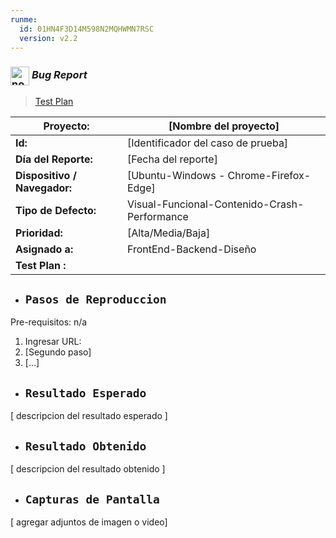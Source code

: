 ```yaml
---
runme:
  id: 01HN4F3D14M598N2MQHWMN7RSC
  version: v2.2
---
```


### <img align="center" width="30" alt="no-country" src="https://encrypted-tbn0.gstatic.com/images?q=tbn:ANd9GcTLXeGR2RyhCZtjyQ0AnrgaHH-QRE2rnfiJOw&usqp=CAU"/> **_Bug Report_**

> [Test Plan](https://www.notion.so/maxi-barbosa-proyects/Test-Plan-1-4035ba912dc64a959f4d4d8f5d1d1d2e)

| **Proyecto:**                | [Nombre del proyecto] |
|------------------------------|----------------------------------------------|
| **Id:**                      | [Identificador del caso de prueba]           |
| **Día del Reporte:**         | [Fecha del reporte]                          |
| **Dispositivo / Navegador:** | [Ubuntu-Windows - Chrome-Firefox-Edge]       |
| **Tipo de Defecto:**         | Visual-Funcional-Contenido-Crash-Performance |
| **Prioridad:**               | [Alta/Media/Baja]                            |
| **Asignado a:**              | FrontEnd-Backend-Diseño                      |
| **Test Plan :**              |                       |

- ## `Pasos de Reproduccion`

Pre-requisitos: n/a

1. Ingresar URL:
2. [Segundo paso]
3. [...]

- ## `Resultado Esperado`

[ descripcion del resultado esperado ]

- ## `Resultado Obtenido`

[ descripcion del resultado obtenido ]

- ## `Capturas de Pantalla`

[ agregar adjuntos de imagen o video]

